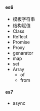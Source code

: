 #### es6
- 模板字符串
- 结构赋值
- Class
- Reflect
- Promise
- Proxy
- genarator
- map 
- set
- Array
  - of
  - from
#### es7
- async